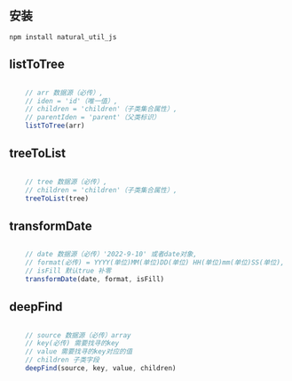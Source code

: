 ## 安装
```
npm install natural_util_js
```

## listToTree
``` js

    // arr 数据源（必传）, 
    // iden = 'id'（唯一值）, 
    // children = 'children'（子类集合属性）, 
    // parentIden = 'parent'（父类标识）
    listToTree(arr)
```

## treeToList
``` js

    // tree 数据源（必传）,  
    // children = 'children'（子类集合属性）, 
    treeToList(tree)
```

## transformDate
``` js

    // date 数据源（必传）'2022-9-10' 或者date对象,  
    // format(必传) = YYYY(单位)MM(单位)DD(单位) HH(单位)mm(单位)SS(单位),
    // isFill 默认true 补零 
    transformDate(date, format, isFill)
```

## deepFind
``` js

    // source 数据源（必传）array
    // key(必传) 需要找寻的key
    // value 需要找寻的key对应的值
    // children 子类字段
    deepFind(source, key, value, children)
```